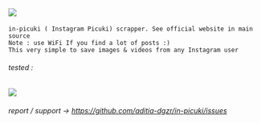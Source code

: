  ![](https://img.shields.io/badge/Python-3.10-yellow)
 ------------
```
in-picuki ( Instagram Picuki) scrapper. See official website in main source 
Note : use WiFi If you find a lot of posts :)
This very simple to save images & videos from any Instagram user
```
###### tested :
![](https://i.ibb.co/Y3HyP8f/20220424-060300.png)
###### report / support -> https://github.com/aditia-dgzr/in-picuki/issues
